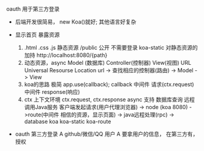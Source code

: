 oauth 用于第三方登录

- 后端开发很简易， new Koa()就好;
  其他语言好复杂
- 显示首页
  暴露资源
  1. .html .css  .js 静态资源
    /public 公开 不需要登录
    koa-static 对静态资源的加持
    http://localhost:8080/{path}
  2. 动态资源，async Model (数据库)
    Controller(控制器) View(视图)
    URL Universal Resourse Location
    url -> 查找相应的控制器(路由) -> Model -> View
  3. koa的思路
    极简 
    app.use(callback);
    callback 中间件
    请求(ctx.request)  中间件  response(响应)
  4. ctx  上下文环境
    ctx.request, ctx.response
    async 支持 数据库查询 远程调用Java服务
    客户端发起请求(用户代理浏览器) -> node (koa 8080) ->route(中间件 相信的资源，显示页面) -> java远程处理(rpc) -> database 
    koa koa-static koa-route

- oauth
  第三方登录
  A  github/微信/QQ 用户
  A 要拿用户的信息， 在第三方有， 授权
  



